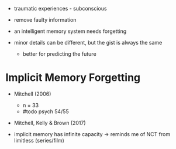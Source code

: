 - traumatic experiences - subconscious
- remove faulty information

- an intelligent memory system needs forgetting

- minor details can be different, but the gist is always the same
	- better for predicting the future

# Implicit Memory Forgetting
- Mitchell (2006)
	- n = 33
	- #todo psych 54/55
- Mitchell, Kelly & Brown (2017)

- implicit memory has infinite capacity -> reminds me of NCT from limitless (series/film)